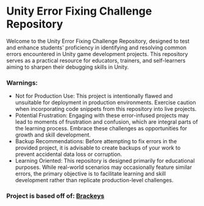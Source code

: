 # Unity Error Fixing Challenge Repository

Welcome to the Unity Error Fixing Challenge Repository, designed to test and enhance students' proficiency in identifying and resolving common errors encountered in Unity game development projects. This repository serves as a practical resource for educators, trainers, and self-learners aiming to sharpen their debugging skills in Unity.
 
### Warnings:
- Not for Production Use: This project is intentionally flawed and unsuitable for deployment in production environments. Exercise caution when incorporating code snippets from this repository into live projects.
- Potential Frustration: Engaging with these error-infused projects may lead to moments of frustration and confusion, which are integral parts of the learning process. Embrace these challenges as opportunities for growth and skill development.
- Backup Recommendations: Before attempting to fix errors in the provided project, it is advisable to create backups of your work to prevent accidental data loss or corruption.
- Learning Oriented: This repository is designed primarily for educational purposes. While real-world scenarios may occasionally feature similar errors, the primary objective is to facilitate learning and skill development rather than replicate production-level challenges.

### Project is based off of: [Brackeys](https://www.youtube.com/watch?v=dwcT-Dch0bA)
